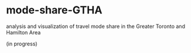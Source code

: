# mode-share-GTHA

analysis and visualization of travel mode share in the Greater Toronto and Hamilton Area

(in progress)

